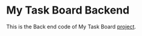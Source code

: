 # My Task Board Backend

This is the Back end code of My Task Board [project](https://devchallenges.io/challenge/58).
